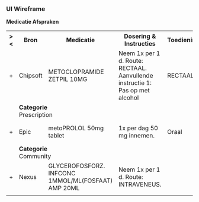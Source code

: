 ### UI Wireframe
<b>Medicatie Afspraken</b>
<table class="grid">
<tbody>
<tr><th>&gt;&lt;</th>
<th>
Bron
</th>
<th>
Medicatie
</th>
<th>
Dosering & Instructies
</th>
<th>
Toedieningsweg
</th>
<th>
Datum
</th>
</tr>
<tr><td>+</td>
<td>
Chipsoft
</td>
<td>
METOCLOPRAMIDE ZETPIL 10MG
</td>
<td>
Neem 1x per 1 d. Route: RECTAAL. Aanvullende instructie 1: Pas op met alcohol<br...
</td>
<td>
RECTAAL
</td>
<td>
30-9-2022
</td>
</tr><tr><td></td><td colspan=5>
<b>Categorie</b><br/>
Prescription<br/>
</td></tr>
<tr><td>+</td>
<td>
Epic
</td>
<td>
metoPROLOL 50mg tablet
</td>
<td>
1x per dag 50 mg innemen.
</td>
<td>
Oraal
</td>
<td>
27-11-2020
</td>
</tr><tr><td></td><td colspan=5>
<b>Categorie</b><br/>
Community<br/>
</td></tr>
<tr><td>+</td>
<td>
Nexus
</td>
<td>
GLYCEROFOSFORZ. INFCONC 1MMOL/ML(FOSFAAT) AMP 20ML
</td>
<td>
Neem 1x per 1 d. Route: INTRAVENEUS.
</td>
<td>

</td>
<td>
3-10-2023
</td>
</tr><tr><td></td><td colspan=5>
</td></tr>
</tbody>
</table>